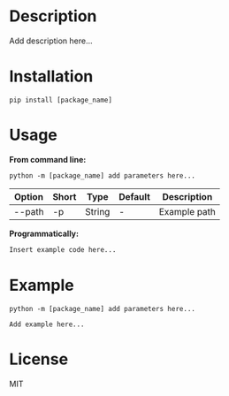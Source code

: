 # Description

Add description here...

# Installation

`pip install [package_name]`

# Usage

**From command line:**

`python -m [package_name] add parameters here...`

| Option | Short | Type | Default | Description |
|---|---|---|---|---|
|--path | -p | String | - | Example path |

**Programmatically:**

```python
Insert example code here...

```


# Example

`python -m [package_name] add parameters here...`

```
Add example here...
```


# License

MIT